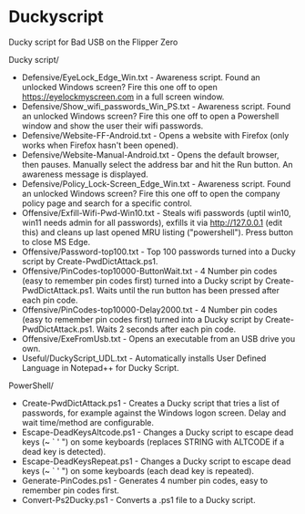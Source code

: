 # Duckyscript
Ducky script for Bad USB on the Flipper Zero

Ducky script/

* Defensive/EyeLock_Edge_Win.txt - Awareness script. Found an unlocked Windows screen? Fire this one off to open https://eyelockmyscreen.com in a full screen window.
* Defensive/Show_wifi_passwords_Win_PS.txt - Awareness script. Found an unlocked Windows screen? Fire this one off to open a Powershell window and show the user their wifi passwords.
* Defensive/Website-FF-Android.txt - Opens a website with Firefox (only works when Firefox hasn't been opened).
* Defensive/Website-Manual-Android.txt - Opens the default browser, then pauses. Manually select the address bar and hit the Run button. An awareness message is displayed. 
* Defensive/Policy_Lock-Screen_Edge_Win.txt - Awareness script. Found an unlocked Windows screen? Fire this one off to open the company policy page and search for a specific control.
* Offensive/Exfill-Wifi-Pwd-Win10.txt - Steals wifi passwords (uptil win10, win11 needs admin for all passwords), exfills it via http://127.0.0.1 (edit this) and cleans up last opened MRU listing ("powershell"). Press button to close MS Edge.
* Offensive/Password-top100.txt - Top 100 passwords turned into a Ducky script by Create-PwdDictAttack.ps1.
* Offensive/PinCodes-top10000-ButtonWait.txt - 4 Number pin codes (easy to remember pin codes first) turned into a Ducky script by Create-PwdDictAttack.ps1. Waits until the run button has been pressed after each pin code.
* Offensive/PinCodes-top10000-Delay2000.txt - 4 Number pin codes (easy to remember pin codes first) turned into a Ducky script by Create-PwdDictAttack.ps1. Waits 2 seconds after each pin code.
* Offensive/ExeFromUsb.txt - Opens an executable from an USB drive you own.
* Useful/DuckyScript_UDL.txt - Automatically installs User Defined Language in Notepad++ for Ducky Script.

PowerShell/

* Create-PwdDictAttack.ps1 - Creates a Ducky script that tries a list of passwords, for example against the Windows logon screen. Delay and wait time/method are configurable.
* Escape-DeadKeysAltcode.ps1 - Changes a Ducky script to escape dead keys (~ ` ' ") on some keyboards (replaces STRING with ALTCODE if a dead key is detected).
* Escape-DeadKeysRepeat.ps1 - Changes a Ducky script to escape dead keys (~ ` ' ") on some keyboards (each dead key is repeated).
* Generate-PinCodes.ps1 - Generates 4 number pin codes, easy to remember pin codes first.
* Convert-Ps2Ducky.ps1 - Converts a .ps1 file to a Ducky script.

